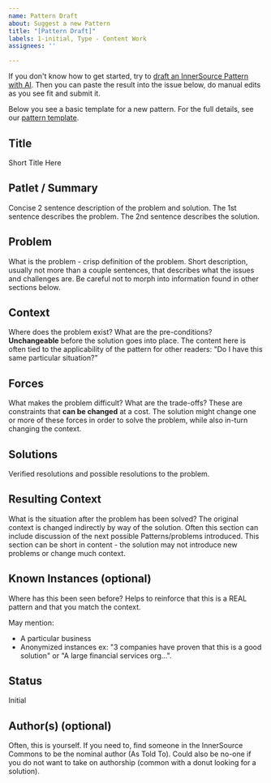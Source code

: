 ```yaml
---
name: Pattern Draft
about: Suggest a new Pattern
title: "[Pattern Draft]"
labels: 1-initial, Type - Content Work
assignees: ''

---
```


If you don't know how to get started, try to [draft an InnerSource Pattern with AI](https://github.com/InnerSourceCommons/InnerSourcePatterns/blob/main/meta/pattern-drafts-with-ai.md).
Then you can paste the result into the issue below, do manual edits as you see fit and submit it.

Below you see a basic template for a new pattern.
For the full details, see our [pattern template](https://github.com/InnerSourceCommons/InnerSourcePatterns/blob/main/meta/pattern-template.md).

## Title

Short Title Here

## Patlet / Summary

Concise 2 sentence description of the problem and solution.
The 1st sentence describes the problem. The 2nd sentence describes the solution.

## Problem

What is the problem - crisp definition of the problem.
Short description, usually not more than a couple sentences, that describes what the issues and challenges are.
Be careful not to morph into information found in other sections below.

## Context

Where does the problem exist?
What are the pre-conditions?
**Unchangeable** before the solution goes into place.
The content here is often tied to the applicability of the pattern for other readers: "Do I have this same particular situation?"

## Forces

What makes the problem difficult?
What are the trade-offs?
These are constraints that **can be changed** at a cost.
The solution might change one or more of these forces in order to solve the problem, while also in-turn changing the context.

## Solutions

Verified resolutions and possible resolutions to the problem.

## Resulting Context

What is the situation after the problem has been solved?
The original context is changed indirectly by way of the solution.
Often this section can include discussion of the next possible Patterns/problems introduced.
This section can be short in content - the solution may not introduce new problems or change much context.

## Known Instances (optional)

Where has this been seen before?
Helps to reinforce that this is a REAL pattern and that you match the context.

May mention:

* A particular business
* Anonymized instances ex: "3 companies have proven that this is a good solution" or "A large financial services org...".

## Status

Initial

## Author(s) (optional)

Often, this is yourself.
If you need to, find someone in the InnerSource Commons to be the nominal author (As Told To).
Could also be no-one if you do not want to take on authorship (common with a donut looking for a solution).
